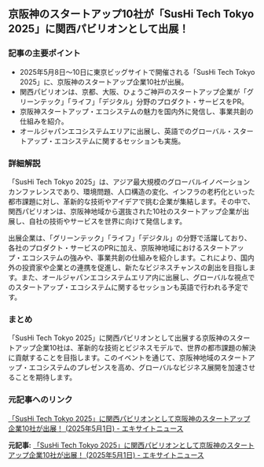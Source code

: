 ## 京阪神のスタートアップ10社が「SusHi Tech Tokyo 2025」に関西パビリオンとして出展！

### 記事の主要ポイント

* 2025年5月8日～10日に東京ビッグサイトで開催される「SusHi Tech Tokyo 2025」に、京阪神のスタートアップ企業10社が出展。
* 関西パビリオンは、京都、大阪、ひょうご神戸のスタートアップ企業が「グリーンテック」「ライフ」「デジタル」分野のプロダクト・サービスをPR。
* 京阪神スタートアップ・エコシステムの魅力を国内外に発信し、事業共創の仕組みを紹介。
* オールジャパンエコシステムエリアに出展し、英語でのグローバル・スタートアップ・エコシステムに関するセッションも実施。

### 詳細解説

「SusHi Tech Tokyo 2025」は、アジア最大規模のグローバルイノベーションカンファレンスであり、環境問題、人口構造の変化、インフラの老朽化といった都市課題に対し、革新的な技術やアイデアで挑む企業が集結します。その中で、関西パビリオンは、京阪神地域から選抜された10社のスタートアップ企業が出展し、自社の技術やサービスを世界に向けて発信します。

出展企業は、「グリーンテック」「ライフ」「デジタル」の分野で活躍しており、各社のプロダクト・サービスのPRに加え、京阪神地域におけるスタートアップ・エコシステムの強みや、事業共創の仕組みを紹介します。これにより、国内外の投資家や企業との連携を促進し、新たなビジネスチャンスの創出を目指します。また、オールジャパンエコシステムエリア内に出展し、グローバルな視点でのスタートアップ・エコシステムに関するセッションも英語で行われる予定です。

### まとめ

「SusHi Tech Tokyo 2025」に関西パビリオンとして出展する京阪神のスタートアップ企業10社は、革新的な技術とビジネスモデルで、世界の都市課題の解決に貢献することを目指します。このイベントを通じて、京阪神地域のスタートアップ・エコシステムのプレゼンスを高め、グローバルなビジネス展開を加速させることを期待します。

### 元記事へのリンク

[「SusHi Tech Tokyo 2025」に関西パビリオンとして京阪神のスタートアップ企業10社が出展！ (2025年5月1日) - エキサイトニュース](https://www.excite.co.jp/news/article/Prtimes_2024-05-01-90195-45/)


**元記事:** [「SusHi Tech Tokyo 2025」に関西パビリオンとして京阪神のスタートアップ企業10社が出展！ (2025年5月1日) - エキサイトニュース](https://www.excite.co.jp/news/article/Prtimes_2025-05-01-90195-45/)